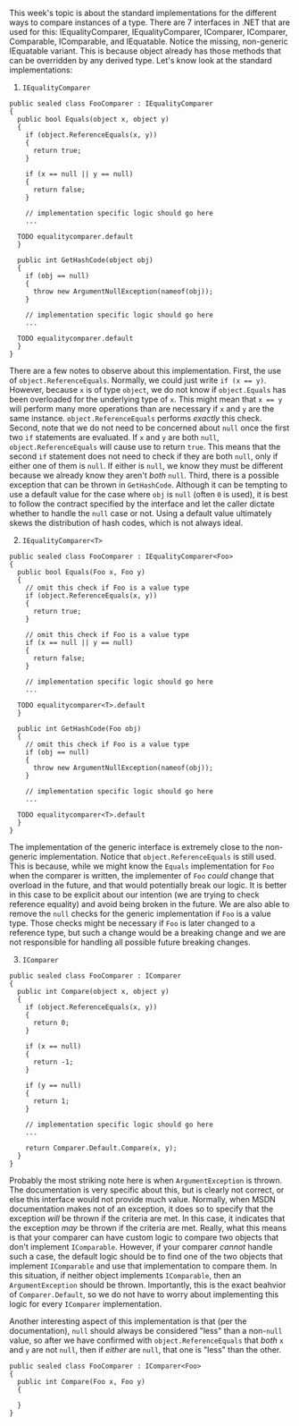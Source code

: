 This week's topic is about the standard implementations for the different ways to compare instances of a type. There are 7 interfaces in .NET that are used for this: IEqualityComparer, IEqualityComparer<T>, IComparer, IComparer<T>, Comparable, IComparable<T>, and IEquatable<T>. Notice the missing, non-generic IEquatable variant. This is because object already has those methods that can be overridden by any derived type. Let's know look at the standard implementations:

1. `IEqualityComparer`
  
```
public sealed class FooComparer : IEqualityComparer
{
  public bool Equals(object x, object y)
  {
    if (object.ReferenceEquals(x, y))
    {
      return true;
    }

    if (x == null || y == null)
    {
      return false;
    }
  
    // implementation specific logic should go here
    ...
  
  TODO equalitycomparer.default
  }
  
  public int GetHashCode(object obj)
  {
    if (obj == null)
    {
      throw new ArgumentNullException(nameof(obj));
    }
  
    // implementation specific logic should go here
    ...
  
  TODO equalitycomparer.default
  }
}
```

There are a few notes to observe about this implementation. First, the use of `object.ReferenceEquals`. Normally, we could just write `if (x == y)`. However, because `x` is of type `object`, we do not know if `object.Equals` has been overloaded for the underlying type of `x`. This might mean that `x == y` will perform many more operations than are necessary if `x` and `y` are the same instance. `object.ReferenceEquals` performs *exactly* this check. Second, note that we do not need to be concerned about `null` once the first two `if` statements are evaluated. If `x` and `y` are both `null`, `object.ReferenceEquals` will cause use to return `true`. This means that the second `if` statement does not need to check if they are both `null`, only if either one of them is `null`. If either is `null`, we know they must be different because we already know they aren't *both* `null`. Third, there is a possible exception that can be thrown in `GetHashCode`. Although it can be tempting to use a default value for the case where `obj` is `null` (often `0` is used), it is best to follow the contract specified by the interface and let the caller dictate whether to handle the `null` case or not. Using a default value ultimately skews the distribution of hash codes, which is not always ideal. 
  
2. `IEqualityComparer<T>`

```
public sealed class FooComparer : IEqualityComparer<Foo>
{
  public bool Equals(Foo x, Foo y)
  {
    // omit this check if Foo is a value type
    if (object.ReferenceEquals(x, y))
    {
      return true;
    }

    // omit this check if Foo is a value type
    if (x == null || y == null)
    {
      return false;
    }
  
    // implementation specific logic should go here
    ...
  
  TODO equalitycomparer<T>.default
  }
  
  public int GetHashCode(Foo obj)
  {
    // omit this check if Foo is a value type
    if (obj == null)
    {
      throw new ArgumentNullException(nameof(obj));
    }
  
    // implementation specific logic should go here
    ...
  
  TODO equalitycomparer<T>.default
  }
}
```
  
The implementation of the generic interface is extremely close to the non-generic implementation. Notice that `object.ReferenceEquals` is still used. This is because, while we might know the `Equals` implementation for `Foo` when the comparer is written, the implementer of `Foo` *could* change that overload in the future, and that would potentially break our logic. It is better in this case to be explicit about our intention (we are trying to check reference equality) and avoid being broken in the future. We are also able to remove the `null` checks for the generic implementation if `Foo` is a value type. Those checks might be necessary if `Foo` is later changed to a reference type, but such a change would be a breaking change and we are not responsible for handling all possible future breaking changes. 
  
3. `IComparer`
  
```
public sealed class FooComparer : IComparer
{
  public int Compare(object x, object y)
  {
    if (object.ReferenceEquals(x, y))
    {
      return 0;
    }
  
    if (x == null)
    {
      return -1;
    }
  
    if (y == null)
    {
      return 1;
    }
  
    // implementation specific logic should go here
    ...
  
    return Comparer.Default.Compare(x, y);
  }
}
```

Probably the most striking note here is when `ArgumentException` is thrown. The documentation is very specific about this, but is clearly not correct, or else this interface would not provide much value. Normally, when MSDN documentation makes not of an exception, it does so to specify that the exception *will* be thrown if the criteria are met. In this case, it indicates that the exception *may* be thrown if the criteria are met. Really, what this means is that your comparer can have custom logic to compare two objects that don't implement `IComparable`. However, if your comparer *cannot* handle such a case, the default logic should be to find one of the two objects that implement `IComparable` and use that implementation to compare them. In this situation, if neither object implements `IComparable`, then an `ArgumentException` should be thrown. Importantly, this is the exact beahvior of `Comparer.Default`, so we do not have to worry about implementing this logic for every `IComparer` implementation. 
  
Another interesting aspect of this implementation is that (per the documentation), `null` should always be considered "less" than a non-`null` value, so after we have confirmed with `object.ReferenceEquals` that *both* `x` and `y` are not `null`, then if *either* are `null`, that one is "less" than the other. 
  
```
public sealed class FooComparer : IComparer<Foo>
{
  public int Compare(Foo x, Foo y)
  {
    
  }
}
```
